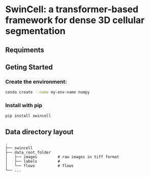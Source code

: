 # SwinCell: a transformer-based framework for dense 3D cellular segmentation 


## Requiments

## Geting Started
### Create the environment:
```bash
conda create --name my-env-name numpy
```
### Install with pip
```bash
pip install swincell
```
## Data directory layout
    .
    ├── swincell
    ├── data_root_folder                    
    │   ├── images         # raw images in tiff format
    │   ├── labels         # 
    │   └── flows          # flows
    └── ...
